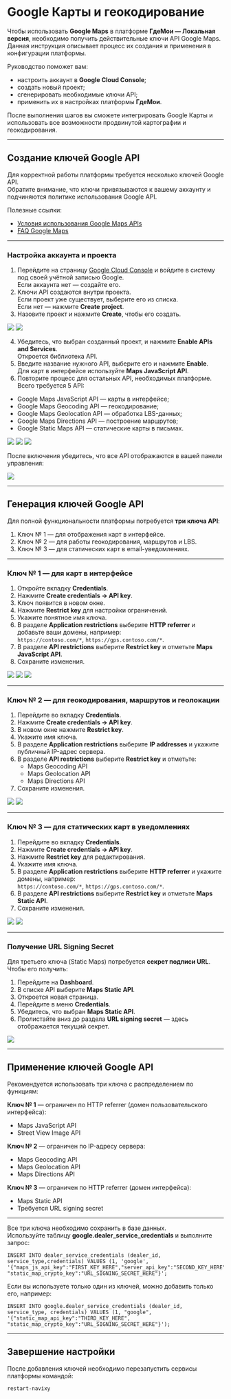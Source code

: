 # Google Карты и геокодирование

Чтобы использовать **Google Maps** в платформе **ГдеМои — Локальная версия**, необходимо получить действительные ключи API Google Maps.  
Данная инструкция описывает процесс их создания и применения в конфигурации платформы.

Руководство поможет вам:

* настроить аккаунт в **Google Cloud Console**;
* создать новый проект;
* сгенерировать необходимые ключи API;
* применить их в настройках платформы **ГдеМои**.

После выполнения шагов вы сможете интегрировать Google Карты и использовать все возможности продвинутой картографии и геокодирования.

---

## Создание ключей Google API

Для корректной работы платформы требуется несколько ключей Google API.  
Обратите внимание, что ключи привязываются к вашему аккаунту и подчиняются политике использования Google API.

Полезные ссылки:

* [Условия использования Google Maps APIs](https://developers.google.com/maps/terms)
* [FAQ Google Maps](https://developers.google.com/maps/faq)

---

### Настройка аккаунта и проекта

1. Перейдите на страницу [Google Cloud Console](https://console.cloud.google.com/projectselector2/apis/dashboard?supportedpurview=project) и войдите в систему под своей учётной записью Google.  
   Если аккаунта нет — создайте его.
2. Ключи API создаются внутри проекта.  
   Если проект уже существует, выберите его из списка.  
   Если нет — нажмите **Create project**.
3. Назовите проект и нажмите **Create**, чтобы его создать.

![](../../../../on-premise/on-premise/configuration/maps-and-gis/attachments/image-20230810-132227.png)
![](../../../../on-premise/on-premise/configuration/maps-and-gis/attachments/image-20230810-132250.png)

4. Убедитесь, что выбран созданный проект, и нажмите **Enable APIs and Services**.  
   Откроется библиотека API.
5. Введите название нужного API, выберите его и нажмите **Enable**.  
   Для карт в интерфейсе используйте **Maps JavaScript API**.
6. Повторите процесс для остальных API, необходимых платформе.  
   Всего требуется 5 API:

* Google Maps JavaScript API — карты в интерфейсе;
* Google Maps Geocoding API — геокодирование;
* Google Maps Geolocation API — обработка LBS-данных;
* Google Maps Directions API — построение маршрутов;
* Google Static Maps API — статические карты в письмах.

![](../../../../on-premise/on-premise/configuration/maps-and-gis/attachments/image-20230810-132312.png)
![](../../../../on-premise/on-premise/configuration/maps-and-gis/attachments/image-20230810-132330.png)
![](../../../../on-premise/on-premise/configuration/maps-and-gis/attachments/image-20230810-132338.png)

После включения убедитесь, что все API отображаются в вашей панели управления:

![](../../../../on-premise/on-premise/configuration/maps-and-gis/attachments/image-20230810-132352.png)

---

## Генерация ключей Google API

Для полной функциональности платформы потребуется **три ключа API**:

1. Ключ № 1 — для отображения карт в интерфейсе.  
2. Ключ № 2 — для работы геокодирования, маршрутов и LBS.  
3. Ключ № 3 — для статических карт в email-уведомлениях.

---

### Ключ № 1 — для карт в интерфейсе

1. Откройте вкладку **Credentials**.  
2. Нажмите **Create credentials → API key**.  
3. Ключ появится в новом окне.  
4. Нажмите **Restrict key** для настройки ограничений.  
5. Укажите понятное имя ключа.  
6. В разделе **Application restrictions** выберите **HTTP referrer** и добавьте ваши домены, например:  
   `https://contoso.com/*`, `https://gps.contoso.com/*`.  
7. В разделе **API restrictions** выберите **Restrict key** и отметьте **Maps JavaScript API**.  
8. Сохраните изменения.

![](../../../../on-premise/on-premise/configuration/maps-and-gis/attachments/image-20230810-132440.png)
![](../../../../on-premise/on-premise/configuration/maps-and-gis/attachments/image-20230810-132505.png)
![](../../../../on-premise/on-premise/configuration/maps-and-gis/attachments/image-20230810-132513.png)

---

### Ключ № 2 — для геокодирования, маршрутов и геолокации

1. Перейдите во вкладку **Credentials**.  
2. Нажмите **Create credentials → API key**.  
3. В новом окне нажмите **Restrict key**.  
4. Укажите имя ключа.  
5. В разделе **Application restrictions** выберите **IP addresses** и укажите публичный IP-адрес сервера.  
6. В разделе **API restrictions** выберите **Restrict key** и отметьте:  
   * Maps Geocoding API  
   * Maps Geolocation API  
   * Maps Directions API  
7. Сохраните изменения.

![](../../../../on-premise/on-premise/configuration/maps-and-gis/attachments/image-20230810-132553.png)
![](../../../../on-premise/on-premise/configuration/maps-and-gis/attachments/image-20230810-132612.png)

---

### Ключ № 3 — для статических карт в уведомлениях

1. Перейдите во вкладку **Credentials**.  
2. Нажмите **Create credentials → API key**.  
3. Нажмите **Restrict key** для редактирования.  
4. Укажите имя ключа.  
5. В разделе **Application restrictions** выберите **HTTP referrer** и укажите домены, например:  
   `https://contoso.com/*`, `https://gps.contoso.com/*`.  
6. В разделе **API restrictions** выберите **Restrict key** и отметьте **Maps Static API**.  
7. Сохраните изменения.

![](../../../../on-premise/on-premise/configuration/maps-and-gis/attachments/image-20230810-132652.png)
![](../../../../on-premise/on-premise/configuration/maps-and-gis/attachments/image-20230810-132709.png)

---

### Получение URL Signing Secret

Для третьего ключа (Static Maps) потребуется **секрет подписи URL**.  
Чтобы его получить:

1. Перейдите на **Dashboard**.  
2. В списке API выберите **Maps Static API**.  
3. Откроется новая страница.  
4. Перейдите в меню **Credentials**.  
5. Убедитесь, что выбран **Maps Static API**.  
6. Пролистайте вниз до раздела **URL signing secret** — здесь отображается текущий секрет.

![](../../../../on-premise/on-premise/configuration/maps-and-gis/attachments/image-20230810-132741.png)

---

## Применение ключей Google API

Рекомендуется использовать три ключа с распределением по функциям:

**Ключ № 1** — ограничен по HTTP referrer (домен пользовательского интерфейса):  
* Maps JavaScript API  
* Street View Image API  

**Ключ № 2** — ограничен по IP-адресу сервера:  
* Maps Geocoding API  
* Maps Geolocation API  
* Maps Directions API  

**Ключ № 3** — ограничен по HTTP referrer (домен интерфейса):  
* Maps Static API  
* Требуется URL signing secret  

---

Все три ключа необходимо сохранить в базе данных.  
Используйте таблицу **google.dealer_service_credentials** и выполните запрос:

```
INSERT INTO dealer_service_credentials (dealer_id, service_type,credentials) VALUES (1, 'google', '{"maps_js_api_key":"FIRST_KEY_HERE","server_api_key":"SECOND_KEY_HERE","static_map_api_key":"THIRD_KEY_HERE", "static_map_crypto_key":"URL_SIGNING_SECRET_HERE"}';
```

Если вы используете только один из ключей, можно добавить только его, например:

```
INSERT INTO google.dealer_service_credentials (dealer_id, service_type, credentials) VALUES (1, "google", '{"static_map_api_key":"THIRD_KEY_HERE", "static_map_crypto_key":"URL_SIGNING_SECRET_HERE"}');
```

---

## Завершение настройки

После добавления ключей необходимо перезапустить сервисы платформы командой:
```
restart-navixy
```
